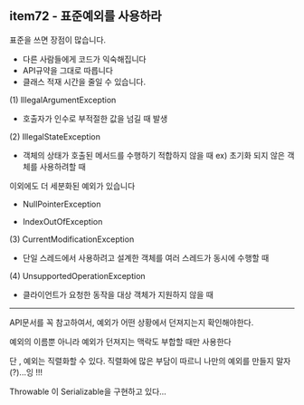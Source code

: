 ## item72 - 표준예외를 사용하라

표준을 쓰면 장점이 많습니다.

- 다른 사람들에게 코드가 익숙해집니다
- API규약을 그대로 따릅니다
- 클래스 적재 시간을 줄일 수 있습니다.
  

(1) IllegalArgumentException
- 호출자가 인수로 부적절한 값을 넘길 때 발생

(2) IllegalStateException
- 객체의 상태가 호출된 메서드를 수행하기 적합하지 않을 때
ex) 초기화 되지 않은 객체를 사용하려할 때

이외에도 더 세분화된 예외가 있습니다

* NullPointerException

* IndexOutOfException

(3) CurrentModificationException
- 단일 스레드에서 사용하려고 설계한 객체를 여러 스레드가 동시에 수행할 때

(4) UnsupportedOperationException
- 클라이언트가 요청한 동작을 대상 객체가 지원하지 않을 때
---
API문서를 꼭 참고하여서, 예외가 어떤 상황에서 던져지는지 확인해야한다.

예외의 이름뿐 아니라 예외가 던져지는 맥락도 부합할 때만 사용한다

단 , 예외는 직렬화할 수 있다. 직렬화에 많은 부담이 따르니 나만의 예외를 만들지 말자(?)...잉 !!!

Throwable 이 Serializable을 구현하고 있다...
